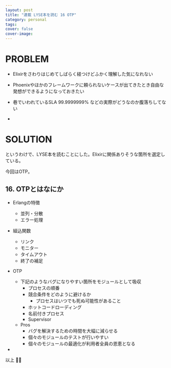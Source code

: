```yaml
---
layout: post
title: "連載 LYSE本を読む 16 OTP"
category: personal
tags:
cover: false
cover-image:
---
```


# PROBLEM
- Elixirをさわりはじめてしばらく経つけどふかく理解した気になれない
- Phoenixやほかのフレームワークに頼られないケースが出てきたとき自由な発想ができるようになっておきたい
- 巷でいわれているSLA 99.9999999% などの実際がどうなのか腹落ちしてない

-

# SOLUTION
というわけで、LYSE本を読むことにした。Elixirに関係ありそうな箇所を選定している。

今回はOTP。

## 16. OTPとはなにか
- Erlangの特徴
    - 並列・分散
    - エラー処理
- 組込関数
    - リンク
    - モニター
    - タイムアウト
    - 終了の補足
- OTP
    - 下記のようなバグになりやすい箇所をモジュールとして吸収
        - プロセスの順番
        - 競合条件をどのように避けるか
            - プロセスはいつでも死ぬ可能性があること
        - ホットコードローディング
        - 名前付きプロセス
        - Supervisor
    - Pros
        - バグを解決するための時間を大幅に減らせる
        - 個々のモジュールのテストが行いやすい
        - 個々のモジュールの最適化が利用者全員の恩恵となる

-

以上 :construction_worker::droplet:
